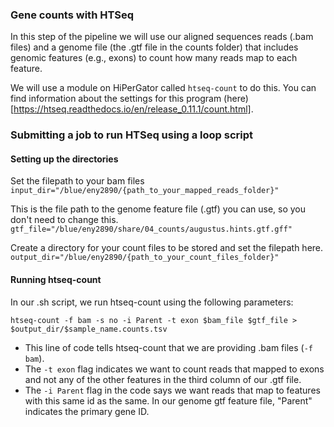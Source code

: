 ### Gene counts with HTSeq

In this step of the pipeline we will use our aligned sequences reads (.bam files) and a genome file (the .gtf file in the counts folder) that includes genomic features (e.g., exons) to count how many reads map to each feature.  

We will use a module on HiPerGator called ```htseq-count``` to do this. You can find information about the settings for this program (here)[https://htseq.readthedocs.io/en/release_0.11.1/count.html].  

### Submitting a job to run HTSeq using a loop script


#### Setting up the directories  

Set the filepath to your bam files
```input_dir="/blue/eny2890/{path_to_your_mapped_reads_folder}"```  

This is the file path to the genome feature file (.gtf) you can use, so you don't need to change this.  
```gtf_file="/blue/eny2890/share/04_counts/augustus.hints.gtf.gff"```   


Create a directory for your count files to be stored and set the filepath here.
```output_dir="/blue/eny2890/{path_to_your_count_files_folder}"```


#### Running htseq-count
In our .sh script, we run htseq-count using the following parameters:  

```htseq-count -f bam -s no -i Parent -t exon $bam_file $gtf_file > $output_dir/$sample_name.counts.tsv```  

+ This line of code tells htseq-count that we are providing .bam files (```-f bam```). 
+ The ```-t exon``` flag indicates we want to count reads that mapped to exons and not any of the other features in the third column of our .gtf file. 
+ The ```-i Parent``` flag in the code says we want reads that map to features with this same id as the same. In our genome gtf feature file, "Parent" indicates the primary gene ID.

